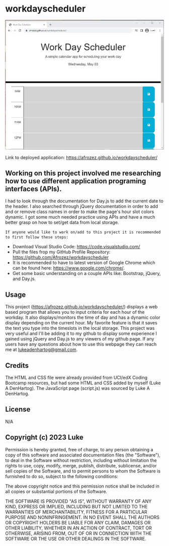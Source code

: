 # workdayscheduler

![Site screnshot](./Assets/schedulepicture.jpg)

Link to deployed application: https://afrozez.github.io/workdayscheduler/


## Working on this project involved me researching how to use different application programing interfaces (APIs). 
I had to look through the documentation for Day.js to add the current date to the header.
I also searched through jQuery documentation in order to add and or remove class names in order to make the page's hour slot colors dynamic.
I got some much needed practice using APIs and have a much better grasp on how to set/get data from local storage.

    If anyone would like to work on/add to this project it is recommended to first follow these steps:
- Download Visual Studio Code: https://code.visualstudio.com/
- Pull the files frop my GitHub Profile Repository: https://github.com/Afrozez/workdayscheduler
- It is recommended to have to latest version of Google Chrome which can be found here: https://www.google.com/chrome/.
- Get some basic understanding on a couple APIs like: Bootstrap, jQuery, and Day.js.

## Usage
 This project (https://afrozez.github.io/workdayscheduler/) displays a web based program that allows you to input criteria for each hour of the workday.
 It also displays/monitors the time of day and has a dynamic color display depending on the current hour. My favorite feature is that it saves the text you type into the timeslots in the local storage.
	This project was very useful and I'll be adding it to my github to display some experience I gained using jQuery and Day.js to any viewers of my github page. If any users have any questions about how to use this webpage they can reach me at lukeadenhartog@gmail.com.




## Credits
The HTML and CSS file were already provided from UCI/edX Coding Bootcamp resources, but had some HTML and CSS added by myself (Luke A DenHartog).  The JavaScript page (script.js) was sourced by Luke A DenHartog.


## License
N/A


## Copyright (c) 2023 Luke

Permission is hereby granted, free of charge, to any person obtaining a copy of this software and associated documentation files (the "Software"), to deal in the Software without restriction, including without limitation the rights to use, copy, modify, merge, publish, distribute, sublicense, and/or sell copies of the Software, and to permit persons to whom the Software is furnished to do so, subject to the following conditions:

The above copyright notice and this permission notice shall be included in all copies or substantial portions of the Software.

THE SOFTWARE IS PROVIDED "AS IS", WITHOUT WARRANTY OF ANY KIND, EXPRESS OR IMPLIED, INCLUDING BUT NOT LIMITED TO THE WARRANTIES OF MERCHANTABILITY, FITNESS FOR A PARTICULAR PURPOSE AND NONINFRINGEMENT. IN NO EVENT SHALL THE AUTHORS OR COPYRIGHT HOLDERS BE LIABLE FOR ANY CLAIM, DAMAGES OR OTHER LIABILITY, WHETHER IN AN ACTION OF CONTRACT, TORT OR OTHERWISE, ARISING FROM, OUT OF OR IN CONNECTION WITH THE SOFTWARE OR THE USE OR OTHER DEALINGS IN THE SOFTWARE.
